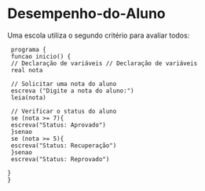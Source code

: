 # Desempenho-do-Aluno
Uma escola utiliza o segundo critério para avaliar todos:

     programa {
     funcao inicio() {
     // Declaração de variáveis // Declaração de variáveis
     real nota

     // Solicitar uma nota do aluno
     escreva ("Digite a nota do aluno:")
     leia(nota)

     // Verificar o status do aluno
     se (nota >= 7){
     escreva("Status: Aprovado")
     }senao
     se (nota >= 5){
     escreva("Status: Recuperação")
     }senao
     escreva("Status: Reprovado")
  
    }
    }
